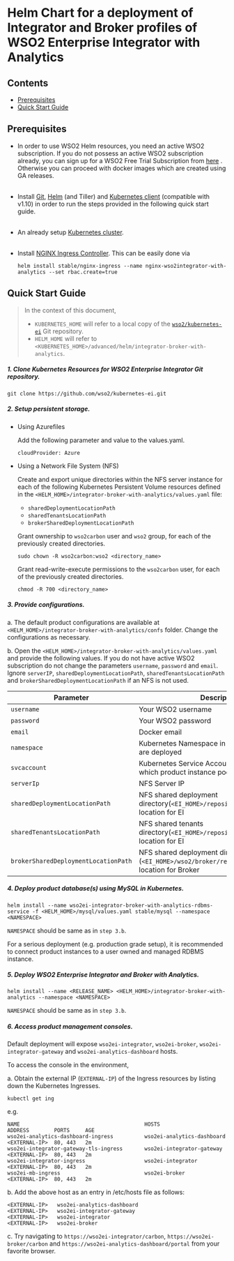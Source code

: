 # Helm Chart for a deployment of Integrator and Broker profiles of WSO2 Enterprise Integrator with Analytics

## Contents

* [Prerequisites](#prerequisites)
* [Quick Start Guide](#quick-start-guide)

## Prerequisites

* In order to use WSO2 Helm resources, you need an active WSO2 subscription. If you do not possess an active WSO2
  subscription already, you can sign up for a WSO2 Free Trial Subscription from [here](https://wso2.com/free-trial-subscription)
  . Otherwise you can proceed with docker images which are created using GA releases.<br><br>

* Install [Git](https://git-scm.com/book/en/v2/Getting-Started-Installing-Git), [Helm](https://github.com/kubernetes/helm/blob/master/docs/install.md)
(and Tiller) and [Kubernetes client](https://kubernetes.io/docs/tasks/tools/install-kubectl/) (compatible with v1.10) in order to run the 
steps provided in the following quick start guide.<br><br>

* An already setup [Kubernetes cluster](https://kubernetes.io/docs/setup/pick-right-solution/).<br><br>

* Install [NGINX Ingress Controller](https://kubernetes.github.io/ingress-nginx/deploy/). This can be easily done via 
  ```
  helm install stable/nginx-ingress --name nginx-wso2integrator-with-analytics --set rbac.create=true
  ```

## Quick Start Guide
>In the context of this document, <br>
>* `KUBERNETES_HOME` will refer to a local copy of the [`wso2/kubernetes-ei`](https://github.com/wso2/kubernetes-ei/)
Git repository. <br>
>* `HELM_HOME` will refer to `<KUBERNETES_HOME>/advanced/helm/integrator-broker-with-analytics`. <br>

##### 1. Clone Kubernetes Resources for WSO2 Enterprise Integrator Git repository.

```
git clone https://github.com/wso2/kubernetes-ei.git
```

##### 2. Setup persistent storage.

* Using Azurefiles
  
  Add the following parameter and value to the values.yaml.
  ```
  cloudProvider: Azure
  ```
  
* Using a Network File System (NFS)

  Create and export unique directories within the NFS server instance for each of the following Kubernetes Persistent Volume
  resources defined in the `<HELM_HOME>/integrator-broker-with-analytics/values.yaml` file:

  * `sharedDeploymentLocationPath`
  * `sharedTenantsLocationPath`
  * `brokerSharedDeploymentLocationPath`

  Grant ownership to `wso2carbon` user and `wso2` group, for each of the previously created directories.

    ```
    sudo chown -R wso2carbon:wso2 <directory_name>
    ```

  Grant read-write-execute permissions to the `wso2carbon` user, for each of the previously created directories.

    ```
    chmod -R 700 <directory_name>
    ```

##### 3. Provide configurations.

a. The default product configurations are available at `<HELM_HOME>/integrator-broker-with-analytics/confs` folder. Change the
configurations as necessary.

b. Open the `<HELM_HOME>/integrator-broker-with-analytics/values.yaml` and provide the following values. If you do not have active 
WSO2 subscription do not change the parameters `username`, `password` and `email`. Ignore `serverIP`, `sharedDeploymentLocationPath`, `sharedTenantsLocationPath` and `brokerSharedDeploymentLocationPath` if an NFS is not used.

| Parameter                       | Description                                                                               |
|---------------------------------|-------------------------------------------------------------------------------------------|
| `username`                      | Your WSO2 username                                                                        |
| `password`                      | Your WSO2 password                                                                        |
| `email`                         | Docker email                                                                              |
| `namespace`                     | Kubernetes Namespace in which the resources are deployed                                  |
| `svcaccount`                    | Kubernetes Service Account in the `namespace` to which product instance pods are attached |
| `serverIp`                      | NFS Server IP                                                                             |
| `sharedDeploymentLocationPath`  | NFS shared deployment directory(`<EI_HOME>/repository/deployment`) location for EI        |
| `sharedTenantsLocationPath`     | NFS shared tenants directory(`<EI_HOME>/repository/tenants`) location for EI              |
| `brokerSharedDeploymentLocationPath` | NFS shared deployment directory (`<EI_HOME>/wso2/broker/repository/deployment/`) location for Broker |


##### 4. Deploy product database(s) using MySQL in Kubernetes.

```
helm install --name wso2ei-integrator-broker-with-analytics-rdbms-service -f <HELM_HOME>/mysql/values.yaml stable/mysql --namespace <NAMESPACE>
```

`NAMESPACE` should be same as in `step 3.b`.

For a serious deployment (e.g. production grade setup), it is recommended to connect product instances to a user owned and managed RDBMS instance.

##### 5. Deploy WSO2 Enterprise Integrator and Broker with Analytics.

```
helm install --name <RELEASE_NAME> <HELM_HOME>/integrator-broker-with-analytics --namespace <NAMESPACE>
```

`NAMESPACE` should be same as in `step 3.b`.

##### 6. Access product management consoles.

Default deployment will expose `wso2ei-integrator`, `wso2ei-broker`, `wso2ei-integrator-gateway` and `wso2ei-analytics-dashboard` hosts.

To access the console in the environment,

a. Obtain the external IP (`EXTERNAL-IP`) of the Ingress resources by listing down the Kubernetes Ingresses.

```
kubectl get ing
```
e.g.

```
NAME                                        HOSTS                       ADDRESS        PORTS     AGE
wso2ei-analytics-dashboard-ingress          wso2ei-analytics-dashboard  <EXTERNAL-IP>  80, 443   2m
wso2ei-integrator-gateway-tls-ingress       wso2ei-integrator-gateway   <EXTERNAL-IP>  80, 443   2m
wso2ei-integrator-ingress                   wso2ei-integrator           <EXTERNAL-IP>  80, 443   2m
wso2ei-mb-ingress                           wso2ei-broker               <EXTERNAL-IP>  80, 443   2m
```

b. Add the above host as an entry in /etc/hosts file as follows:

```
<EXTERNAL-IP>	wso2ei-analytics-dashboard
<EXTERNAL-IP>	wso2ei-integrator-gateway
<EXTERNAL-IP>	wso2ei-integrator
<EXTERNAL-IP>	wso2ei-broker
```

c. Try navigating to `https://wso2ei-integrator/carbon`, `https://wso2ei-broker/carbon` and `https://wso2ei-analytics-dashboard/portal` from your favorite browser.
